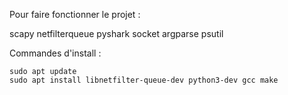 Pour faire fonctionner le projet : 

scapy
netfilterqueue
pyshark
socket
argparse
psutil

Commandes d'install : 
 
```
sudo apt update
sudo apt install libnetfilter-queue-dev python3-dev gcc make
```
